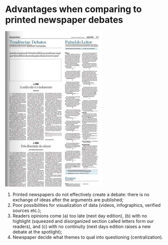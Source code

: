 # Advantages when comparing to printed newspaper debates

![](imgs/fsp_tendencias_debates.png?raw=true)

1. Printed newspapers do not effectively create a debate: there is no exchange of ideas after the arguments are published;
2. Poor possibilities for visualization of data (videos, infographics, verified sources etc.);
3. Readers opinions come (a) too late (next day edition), (b) with no highlight (squeezed and disorganized section called letters form our readers), and (c) with no continuity (next days edition raises a new debate at the spotlight);
4. Newspaper decide what themes to qual into questioning (centralization).
